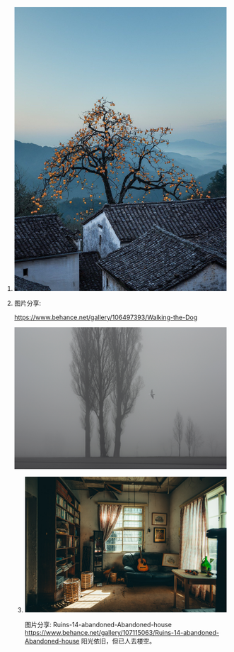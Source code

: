 1. ![图像](docs/EnglzPaVkAAkV6b)

2. 图片分享:

   https://www.behance.net/gallery/106497393/Walking-the-Dog

   ![244b68106497393.5f912a2757629](docs/244b68106497393.5f912a2757629.jpg)
   
   3. ![img](docs/456ad1107115063.5f9feec7272ce.jpg)
   
      图片分享: Ruins-14-abandoned-Abandoned-house
      https://www.behance.net/gallery/107115063/Ruins-14-abandoned-Abandoned-house
      阳光依旧，但已人去楼空。